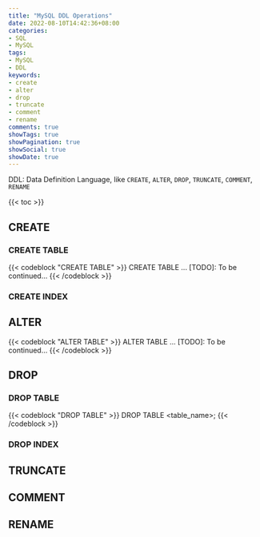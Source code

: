 ```yaml
---
title: "MySQL DDL Operations"
date: 2022-08-10T14:42:36+08:00
categories:
- SQL
- MySQL
tags:
- MySQL
- DDL
keywords:
- create
- alter
- drop
- truncate
- comment
- rename
comments: true
showTags: true
showPagination: true
showSocial: true
showDate: true
---
```



DDL: Data Definition Language, like `CREATE`, `ALTER`, `DROP`, `TRUNCATE`, `COMMENT`, `RENAME`
<!--more-->

{{< toc >}}

## CREATE
### CREATE TABLE
{{< codeblock "CREATE TABLE" >}}
CREATE TABLE ...
[TODO]: To be continued...
{{< /codeblock >}}


### CREATE INDEX



## ALTER

{{< codeblock "ALTER TABLE" >}}
ALTER TABLE ...
[TODO]: To be continued...
{{< /codeblock >}}



## DROP

### DROP TABLE

{{< codeblock "DROP TABLE" >}}
DROP TABLE <table_name>;
{{< /codeblock >}}




### DROP INDEX

## TRUNCATE

## COMMENT

## RENAME

